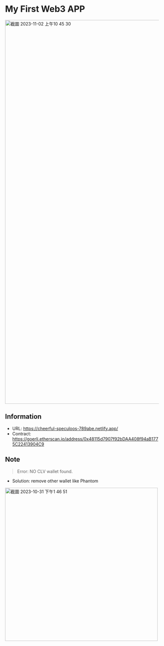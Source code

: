 # My First Web3 APP
<img width="1253" alt="截圖 2023-11-02 上午10 45 30" src="https://github.com/z-institute/Web3-Frontend-Dev-Batch-2-HW/assets/13402112/6a89caf9-8db0-4460-87f6-746349476ad5">

## Information
- URL: https://cheerful-speculoos-789abe.netlify.app/
- Contract: https://goerli.etherscan.io/address/0x48115d7907f92bDAA408f94aB1775C22413904C9

## Note
> Error: NO CLV wallet found.
- Solution: remove other wallet like Phantom
<img width="500" alt="截圖 2023-10-31 下午1 46 51" src="https://github.com/z-institute/Web3-Frontend-Dev-Batch-2-HW/assets/13402112/71316460-9f99-49b6-93d4-78ffd7b7b7e0">

